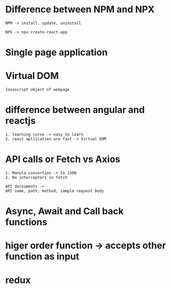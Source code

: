 # Difference between NPM and NPX
    NPM -> install, update, uninstall

    NPX -> npx create-react-app 

# Single page application

# Virtual DOM
    Javascript object of webpage

# difference between angular and reactjs
    1. learning curve -> easy to learn
    2. react apllication are fast -> Virtual DOM

# API calls or Fetch vs Axios
    1. Manula convertion -> to JSON
    2. No interceptors in fetch

    API docsuments ->
    API name, path, method, sample request body
        
# Async, Await and Call back functions
# higer order function -> accepts other function as input
# redux










